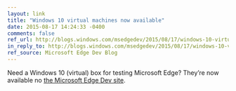 ```yaml
---
layout: link
title: "Windows 10 virtual machines now available"
date: 2015-08-17 14:24:33 -0400
comments: false
ref_url: http://blogs.windows.com/msedgedev/2015/08/17/windows-10-virtual-machines-now-available-on-microsoft-edge-dev/
in_reply_to: http://blogs.windows.com/msedgedev/2015/08/17/windows-10-virtual-machines-now-available-on-microsoft-edge-dev/
ref_source: Microsoft Edge Dev Blog
---
```


Need a Windows 10 (virtual) box for testing Microsoft Edge? They’re now available no [the Microsoft Edge Dev site](https://developer.microsoft.com/en-us/microsoft-edge/).